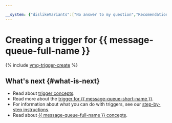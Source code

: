 ```yaml
---

__system: {"dislikeVariants":["No answer to my question","Recomendations didn't help","The content doesn't match title","Other"]}
---
```

# Creating a trigger for {{ message-queue-full-name }}

{% include [ymq-trigger-create](../../../_includes/functions/ymq-trigger-create.md) %}

## What's next {#what-is-next}

- Read about [trigger concepts](../../concepts/trigger/index.md).
- Read more about the [trigger for {{ message-queue-short-name }}](../../concepts/trigger/ymq-trigger.md).
- For information about what you can do with triggers, see our [step-by-step instructions](../../operations/index.md).
- Read about [{{ message-queue-full-name }} concepts](../../../message-queue/concepts/index.md).

